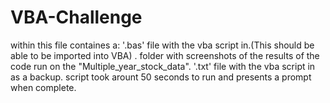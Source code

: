 # VBA-Challenge
within this file containes a:
'.bas' file with the vba script in.(This should be able to be imported into VBA) .
folder with screenshots of the results of the code run on the "Multiple_year_stock_data".
'.txt' file with the vba script in as a backup.
script took arount 50 seconds to run and presents a prompt when complete.

